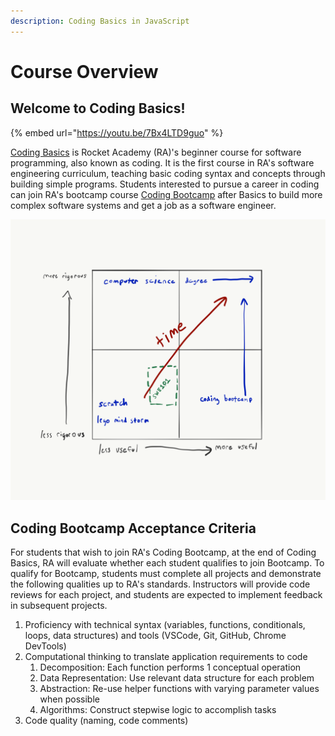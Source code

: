 ```yaml
---
description: Coding Basics in JavaScript
---
```


# Course Overview

## Welcome to Coding Basics! 

{% embed url="https://youtu.be/7Bx4LTD9guo" %}

[Coding Basics](https://rocketacademy.co/courses/basics) is Rocket Academy \(RA\)'s beginner course for software programming, also known as coding. It is the first course in RA's software engineering curriculum, teaching basic coding syntax and concepts through building simple programs. Students interested to pursue a career in coding can join RA's bootcamp course [Coding Bootcamp](https://rocketacademy.co/courses/bootcamp) after Basics to build more complex software systems and get a job as a software engineer.

![Basics falls near the start of one&apos;s journey to become a software programmer](.gitbook/assets/course-ped.png)

## Coding Bootcamp Acceptance Criteria

For students that wish to join RA's Coding Bootcamp, at the end of Coding Basics, RA will evaluate whether each student qualifies to join Bootcamp. To qualify for Bootcamp, students must complete all projects and demonstrate the following qualities up to RA's standards. Instructors will provide code reviews for each project, and students are expected to implement feedback in subsequent projects.

1. Proficiency with technical syntax \(variables, functions, conditionals, loops, data structures\) and tools \(VSCode, Git, GitHub, Chrome DevTools\)
2. Computational thinking to translate application requirements to code
   1. Decomposition: Each function performs 1 conceptual operation
   2. Data Representation: Use relevant data structure for each problem
   3. Abstraction: Re-use helper functions with varying parameter values when possible
   4. Algorithms: Construct stepwise logic to accomplish tasks
3. Code quality \(naming, code comments\)


